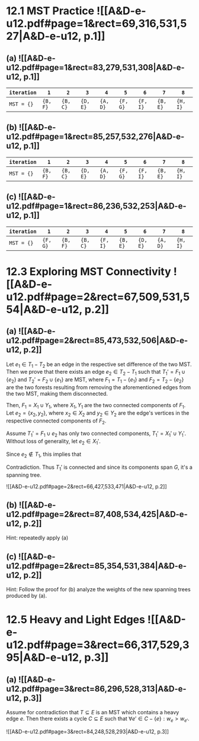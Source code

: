 

# 12.1		MST Practice ![[A&D-e-u12.pdf#page=1&rect=69,316,531,527|A&D-e-u12, p.1]]

## (a) ![[A&D-e-u12.pdf#page=1&rect=83,279,531,308|A&D-e-u12, p.1]]

| `iteration` | `1`      | `2`      | `3`      | `4`      | `5`      | `6`      | `7`      | `8`      |
| ----------- | -------- | -------- | -------- | -------- | -------- | -------- | -------- | -------- |
| `MST = {}`  | `{B, F}` | `{B, C}` | `{D, E}` | `{A, D}` | `{F, G}` | `{F, I}` | `{B, E}` | `{H, I}` |

## (b) ![[A&D-e-u12.pdf#page=1&rect=85,257,532,276|A&D-e-u12, p.1]]

| `iteration` | `1`      | `2`      | `3`      | `4`      | `5`      | `6`      | `7`      | `8`      |
| ----------- | -------- | -------- | -------- | -------- | -------- | -------- | -------- | -------- |
| `MST = {}`  | `{B, F}` | `{B, C}` | `{D, E}` | `{A, D}` | `{F, G}` | `{F, I}` | `{B, E}` | `{H, I}` |

## (c) ![[A&D-e-u12.pdf#page=1&rect=86,236,532,253|A&D-e-u12, p.1]]

| `iteration` | `1`      | `2`      | `3`      | `4`      | `5`      | `6`      | `7`      | `8`      |
| ----------- | -------- | -------- | -------- | -------- | -------- | -------- | -------- | -------- |
| `MST = {}`  | `{F, G}` | `{B, F}` | `{B, C}` | `{F, I}` | `{B, E}` | `{D, E}` | `{A, D}` | `{H, I}` |


# 12.3		Exploring MST Connectivity ![[A&D-e-u12.pdf#page=2&rect=67,509,531,554|A&D-e-u12, p.2]]


## (a) ![[A&D-e-u12.pdf#page=2&rect=85,473,532,506|A&D-e-u12, p.2]]

Let $e_{1} \in T_{1} - T_{2}$ be an edge in the respective set difference of the two MST. Then we prove that there exists an edge $e_{2} \in T_{2} - T_{1}$ such that $T_{1}' = F_{1} \cup \{ e_{2} \}$ and $T_{2}' = F_{2} \cup \{  e_{1} \}$ are MST, where $F_{1} = T_{1} - \{ e_{1} \}$ and $F_{2} = T_{2} - \{ e_{2} \}$ are the two forests resulting from removing the aforementioned edges from the two MST, making them disconnected.

Then, $F_{1} = X_{1} \cup Y_{1}$, where $X_{1}, Y_{1}$ are the two connected components of $F_{1}$. Let $e_{2} = \{ x_{2}, y_{2} \}$, where $x_{2} \in X_{2}$ and $y_{2} \in Y_{2}$ are the edge's vertices in the respective connected components of $F_{2}$. 


Assume $T_{1}' = F_{1} \cup e_{2}$ has only two connected components, $T_{1}' = X_{1}' \cup Y_{1}'$. Without loss of generality, let $e_{2} \in X_{1}'$. 

Since $e_{2} \not\in T_{1}$, this implies that 


Contradiction. Thus $T_{1}'$ is connected and since its components span $G$, it's a spanning tree.




![[A&D-e-u12.pdf#page=2&rect=66,427,533,471|A&D-e-u12, p.2]]
## (b) ![[A&D-e-u12.pdf#page=2&rect=87,408,534,425|A&D-e-u12, p.2]]

Hint: repeatedly apply (a)


## (c) ![[A&D-e-u12.pdf#page=2&rect=85,354,531,384|A&D-e-u12, p.2]]

Hint: Follow the proof for (b) analyze the weights of the new spanning trees produced by (a).




# 12.5		Heavy and Light Edges ![[A&D-e-u12.pdf#page=3&rect=66,317,529,395|A&D-e-u12, p.3]]

## (a) ![[A&D-e-u12.pdf#page=3&rect=86,296,528,313|A&D-e-u12, p.3]]

Assume for contradiction that $T \subseteq E$ is an MST which contains a heavy edge $e$. Then there exists a cycle $C \subseteq E$ such that $\forall e' \in C - \{ e \} : w_{e} > w_{e'}$. 


![[A&D-e-u12.pdf#page=3&rect=84,248,528,293|A&D-e-u12, p.3]]



